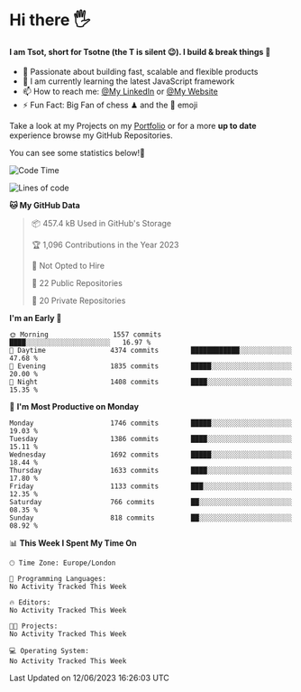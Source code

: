 # Hi there :raised_hand_with_fingers_splayed:
#### I am Tsot, short for Tsotne (the T is silent :wink:). I build & break things :space_invader:
- :telescope: Passionate about building fast, scalable and flexible products
- :seedling: I am currently learning the latest JavaScript framework 
- :mailbox: How to reach me: [@My LinkedIn](https://www.linkedin.com/in/tsotne-gvadzabia/) or [@My Website](https://tsotne.co.uk/contact)
- :zap: Fun Fact: Big Fan of chess ♟ and the 👾 emoji

Take a look at my Projects on my [Portfolio](https://tsotne.co.uk/) or for a more **up to date** experience browse my GitHub Repositories.

You can see some statistics below!:space_invader:
<!--START_SECTION:waka-->
![Code Time](http://img.shields.io/badge/Code%20Time-761%20hrs%202%20mins-blue)

![Lines of code](https://img.shields.io/badge/From%20Hello%20World%20I%27ve%20Written-5.2%20million%20lines%20of%20code-blue)

**🐱 My GitHub Data** 

> 📦 457.4 kB Used in GitHub's Storage 
 > 
> 🏆 1,096 Contributions in the Year 2023
 > 
> 🚫 Not Opted to Hire
 > 
> 📜 22 Public Repositories 
 > 
> 🔑 20 Private Repositories 
 > 
**I'm an Early 🐤** 

```text
🌞 Morning                1557 commits        ████░░░░░░░░░░░░░░░░░░░░░   16.97 % 
🌆 Daytime                4374 commits        ████████████░░░░░░░░░░░░░   47.68 % 
🌃 Evening                1835 commits        █████░░░░░░░░░░░░░░░░░░░░   20.00 % 
🌙 Night                  1408 commits        ████░░░░░░░░░░░░░░░░░░░░░   15.35 % 
```
📅 **I'm Most Productive on Monday** 

```text
Monday                   1746 commits        █████░░░░░░░░░░░░░░░░░░░░   19.03 % 
Tuesday                  1386 commits        ████░░░░░░░░░░░░░░░░░░░░░   15.11 % 
Wednesday                1692 commits        █████░░░░░░░░░░░░░░░░░░░░   18.44 % 
Thursday                 1633 commits        ████░░░░░░░░░░░░░░░░░░░░░   17.80 % 
Friday                   1133 commits        ███░░░░░░░░░░░░░░░░░░░░░░   12.35 % 
Saturday                 766 commits         ██░░░░░░░░░░░░░░░░░░░░░░░   08.35 % 
Sunday                   818 commits         ██░░░░░░░░░░░░░░░░░░░░░░░   08.92 % 
```


📊 **This Week I Spent My Time On** 

```text
🕑︎ Time Zone: Europe/London

💬 Programming Languages: 
No Activity Tracked This Week

🔥 Editors: 
No Activity Tracked This Week

🐱‍💻 Projects: 
No Activity Tracked This Week

💻 Operating System: 
No Activity Tracked This Week
```


 Last Updated on 12/06/2023 16:26:03 UTC
<!--END_SECTION:waka-->
